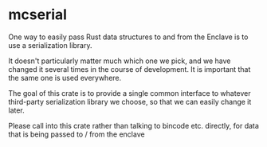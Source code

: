 mcserial
========

One way to easily pass Rust data structures to and from the Enclave is to use a
serialization library.

It doesn't particularly matter much which one we pick, and we have changed it
several times in the course of development. It is important that the same one
is used everywhere.

The goal of this crate is to provide a single common interface to whatever
third-party serialization library we choose, so that we can easily change it
later.

Please call into this crate rather than talking to bincode etc. directly, for
data that is being passed to / from the enclave
